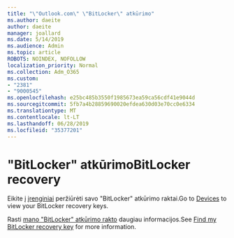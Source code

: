 ```yaml
---
title: "\"Outlook.com\" \"BitLocker\" atkūrimo"
ms.author: daeite
author: daeite
manager: joallard
ms.date: 5/14/2019
ms.audience: Admin
ms.topic: article
ROBOTS: NOINDEX, NOFOLLOW
localization_priority: Normal
ms.collection: Adm_O365
ms.custom:
- "2381"
- "9000545"
ms.openlocfilehash: e25bc485b3550f1985673ea59ca56cdf41e9044d
ms.sourcegitcommit: 5fb7a4b28859690020efdea630d03e70cc0e6334
ms.translationtype: MT
ms.contentlocale: lt-LT
ms.lasthandoff: 06/28/2019
ms.locfileid: "35377201"
---
```

# <a name="bitlocker-recovery"></a><span data-ttu-id="2f4bf-102">"BitLocker" atkūrimo</span><span class="sxs-lookup"><span data-stu-id="2f4bf-102">BitLocker recovery</span></span>

<span data-ttu-id="2f4bf-103">Eikite į [įrenginiai](https://account.microsoft.com/devices/recoverykey) peržiūrėti savo "BitLocker" atkūrimo raktai.</span><span class="sxs-lookup"><span data-stu-id="2f4bf-103">Go to [Devices](https://account.microsoft.com/devices/recoverykey) to view your BitLocker recovery keys.</span></span>

<span data-ttu-id="2f4bf-104">Rasti [mano "BitLocker" atkūrimo rakto](https://support.microsoft.com/help/4026181) daugiau informacijos.</span><span class="sxs-lookup"><span data-stu-id="2f4bf-104">See [Find my BitLocker recovery key](https://support.microsoft.com/help/4026181) for more information.</span></span>